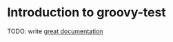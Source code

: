 # Introduction to groovy-test

TODO: write [great documentation](http://jacobian.org/writing/great-documentation/what-to-write/)

